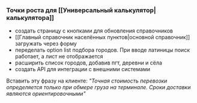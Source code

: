 ### Точки роста для [[Универсальный калькулятор|калькулятора]]
- создать страницу с кнопками для обновления справочников
- [[Главный справочник населённых пунктов|основной справочник]] загружать через форму
- переделать option list подбора городов. При вводе латиницы поиск работает, а лист не отображается
- расширить список городов, добавив пгт, деревни и сёла
- создать API для интеграции с внешними системами

Вставить эту фразу на клиенте: *"Точная стоимость перевозки определяется только при обмере груза на терминале. Сроки доставки являются ориентировочными"*